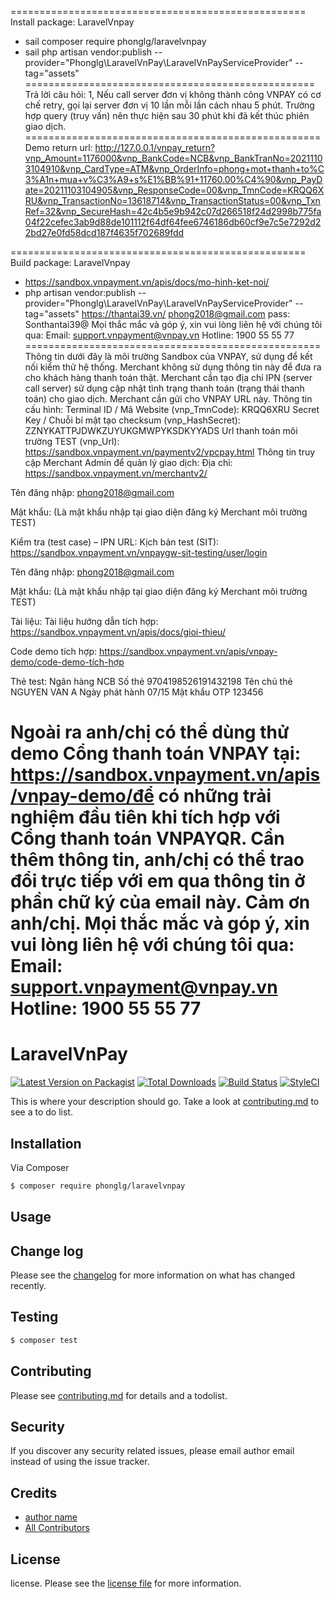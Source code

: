 ===================================================
Install package: LaravelVnpay
- sail composer require phonglg/laravelvnpay
- sail php artisan vendor:publish --provider="Phonglg\LaravelVnPay\LaravelVnPayServiceProvider" --tag="assets"
==================================================
Trả lời câu hỏi:
1, Nếu call server đơn vị không thành công VNPAY có cơ chế retry, gọi lại server đơn vị 10 lần mỗi lần cách nhau 5 phút.
Trường hợp query (truy vấn) nên thực hiện sau 30 phút khi đã kết thúc phiên giao dịch.
===================================================
Demo return url:
http://127.0.0.1/vnpay_return?vnp_Amount=1176000&vnp_BankCode=NCB&vnp_BankTranNo=20211103104910&vnp_CardType=ATM&vnp_OrderInfo=phong+mot+thanh+to%C3%A1n+mua+v%C3%A9+s%E1%BB%91+11760.00%C4%90&vnp_PayDate=20211103104905&vnp_ResponseCode=00&vnp_TmnCode=KRQQ6XRU&vnp_TransactionNo=13618714&vnp_TransactionStatus=00&vnp_TxnRef=32&vnp_SecureHash=42c4b5e9b942c07d266518f24d2998b775fa04f22cefec3ab9d88de101112f64df64fee6746186db60cf9e7c5e7292d22bd27e0fd58dcd187f4635f702689fdd

===================================================
Build package: LaravelVnpay
- https://sandbox.vnpayment.vn/apis/docs/mo-hinh-ket-noi/
- php artisan vendor:publish --provider="Phonglg\LaravelVnPay\LaravelVnPayServiceProvider" --tag="assets"
https://thantai39.vn/
phong2018@gmail.com
pass: Sonthantai39@
Mọi thắc mắc và góp ý, xin vui lòng liên hệ với chúng tôi qua:
Email: support.vnpayment@vnpay.vn
Hotline: 1900 55 55 77
===================================================
Thông tin dưới đây là môi trường Sandbox của VNPAY, sử dụng để kết nối kiểm thử hệ thống. Merchant không sử dụng thông tin này để đưa ra cho khách hàng thanh toán thật.
Merchant cần tạo địa chỉ IPN (server call server) sử dụng cập nhật tình trạng thanh toán (trạng thái thanh toán) cho giao dịch. Merchant cần gửi cho VNPAY URL này.
Thông tin cấu hình:
Terminal ID / Mã Website (vnp_TmnCode): KRQQ6XRU
Secret Key / Chuỗi bí mật tạo checksum (vnp_HashSecret): ZZNYKATTPJDWKZUYUKGMWPYKSDKYYADS
Url thanh toán môi trường TEST (vnp_Url): https://sandbox.vnpayment.vn/paymentv2/vpcpay.html
Thông tin truy cập Merchant Admin để quản lý giao dịch:
Địa chỉ: https://sandbox.vnpayment.vn/merchantv2/

Tên đăng nhập: phong2018@gmail.com

Mật khẩu: (Là mật khẩu nhập tại giao diện đăng ký Merchant môi trường TEST)

Kiểm tra (test case) – IPN URL:
Kịch bản test (SIT): https://sandbox.vnpayment.vn/vnpaygw-sit-testing/user/login

Tên đăng nhập: phong2018@gmail.com

Mật khẩu: (Là mật khẩu nhập tại giao diện đăng ký Merchant môi trường TEST)

Tài liệu:
Tài liệu hướng dẫn tích hợp: https://sandbox.vnpayment.vn/apis/docs/gioi-thieu/

Code demo tích hợp: https://sandbox.vnpayment.vn/apis/vnpay-demo/code-demo-tích-hợp

Thẻ test:
Ngân hàng	NCB
Số thẻ	9704198526191432198
Tên chủ thẻ	NGUYEN VAN A
Ngày phát hành	07/15
Mật khẩu OTP	123456

Ngoài ra anh/chị có thể dùng thử demo Cổng thanh toán VNPAY tại: https://sandbox.vnpayment.vn/apis/vnpay-demo/để có những trải nghiệm đầu tiên khi tích hợp với Cổng thanh toán VNPAYQR.
Cần thêm thông tin, anh/chị có thể trao đổi trực tiếp với em qua thông tin ở phần chữ ký của email này.
Cảm ơn anh/chị.
Mọi thắc mắc và góp ý, xin vui lòng liên hệ với chúng tôi qua:
Email: support.vnpayment@vnpay.vn
Hotline: 1900 55 55 77
===================================================
# LaravelVnPay

[![Latest Version on Packagist][ico-version]][link-packagist]
[![Total Downloads][ico-downloads]][link-downloads]
[![Build Status][ico-travis]][link-travis]
[![StyleCI][ico-styleci]][link-styleci]

This is where your description should go. Take a look at [contributing.md](contributing.md) to see a to do list.

## Installation

Via Composer

``` bash
$ composer require phonglg/laravelvnpay
```

## Usage

## Change log

Please see the [changelog](changelog.md) for more information on what has changed recently.

## Testing

``` bash
$ composer test
```

## Contributing

Please see [contributing.md](contributing.md) for details and a todolist.

## Security

If you discover any security related issues, please email author email instead of using the issue tracker.

## Credits

- [author name][link-author]
- [All Contributors][link-contributors]

## License

license. Please see the [license file](license.md) for more information.

[ico-version]: https://img.shields.io/packagist/v/phonglg/laravelvnpay.svg?style=flat-square
[ico-downloads]: https://img.shields.io/packagist/dt/phonglg/laravelvnpay.svg?style=flat-square
[ico-travis]: https://img.shields.io/travis/phonglg/laravelvnpay/master.svg?style=flat-square
[ico-styleci]: https://styleci.io/repos/12345678/shield

[link-packagist]: https://packagist.org/packages/phonglg/laravelvnpay
[link-downloads]: https://packagist.org/packages/phonglg/laravelvnpay
[link-travis]: https://travis-ci.org/phonglg/laravelvnpay
[link-styleci]: https://styleci.io/repos/12345678
[link-author]: https://github.com/phonglg
[link-contributors]: ../../contributors
